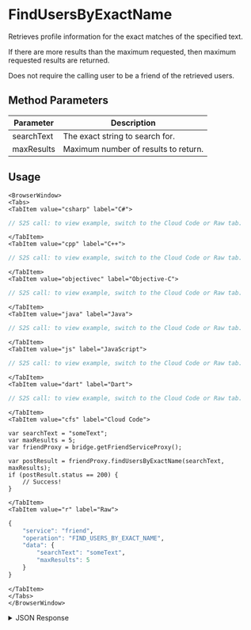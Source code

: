 # FindUsersByExactName

Retrieves profile information for the exact matches of the specified text.

If there are more results than the maximum requested, then maximum requested results are returned.

Does not require the calling user to be a friend of the retrieved users.

<PartialServop service_name="friend" operation_name="FIND_USERS_BY_EXACT_NAME" />

## Method Parameters

| Parameter  | Description                          |
| ---------- | ------------------------------------ |
| searchText | The exact string to search for.      |
| maxResults | Maximum number of results to return. |

## Usage

```mdx-code-block
<BrowserWindow>
<Tabs>
<TabItem value="csharp" label="C#">
```

```csharp
// S2S call: to view example, switch to the Cloud Code or Raw tab.
```

```mdx-code-block
</TabItem>
<TabItem value="cpp" label="C++">
```

```cpp
// S2S call: to view example, switch to the Cloud Code or Raw tab.
```

```mdx-code-block
</TabItem>
<TabItem value="objectivec" label="Objective-C">
```

```objectivec
// S2S call: to view example, switch to the Cloud Code or Raw tab.
```

```mdx-code-block
</TabItem>
<TabItem value="java" label="Java">
```

```java
// S2S call: to view example, switch to the Cloud Code or Raw tab.
```

```mdx-code-block
</TabItem>
<TabItem value="js" label="JavaScript">
```

```javascript
// S2S call: to view example, switch to the Cloud Code or Raw tab.
```

```mdx-code-block
</TabItem>
<TabItem value="dart" label="Dart">
```

```dart
// S2S call: to view example, switch to the Cloud Code or Raw tab.
```

```mdx-code-block
</TabItem>
<TabItem value="cfs" label="Cloud Code">
```

```cfscript
var searchText = "someText";
var maxResults = 5;
var friendProxy = bridge.getFriendServiceProxy();

var postResult = friendProxy.findUsersByExactName(searchText, maxResults);
if (postResult.status == 200) {
    // Success!
}
```

```mdx-code-block
</TabItem>
<TabItem value="r" label="Raw">
```

```r
{
	"service": "friend",
	"operation": "FIND_USERS_BY_EXACT_NAME",
	"data": {
		"searchText": "someText",
		"maxResults": 5
	}
}
```

```mdx-code-block
</TabItem>
</Tabs>
</BrowserWindow>
```

<details>
<summary>JSON Response</summary>

```json
{
    "status": 200,
    "data": {
        "matches": [
            {
                "profileId": "4f2edc69-b3c3-458b-8b4b-6bbd7259b55f",
                "profileName": "Test2",
                "playerSummaryData": null,
                "pictureUrl": "http://somesite.com/test/picture.jpg"
            }
        ],
        "matchedCount": 1
    }
}
```

</details>
